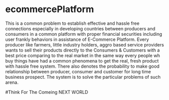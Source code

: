 # ecommercePlatform
This is a common problem to establish effective and hassle free connections especially in developing countries between producers and consumers in a common platform with proper financial securities including user frankly behaviors in assistance of E-Commerce Platform. Every producer like farmers, little industry holders, aggro based service providers wants  to sell their products directly to the Consumers &amp; Customers with a best price comparing to the real market in the same way every people wh buy things have had a common phenomena to get the real, fresh product with hassle free system. There also denotes the probability to make good relationship between producer, consumer and customer for long time business prospect. The system is to solve the particular problems of such arena.


#Think For The Comeing NEXT WORLD
